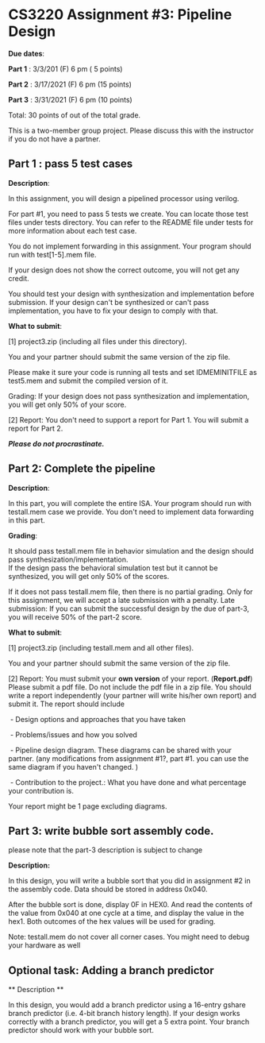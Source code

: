 # CS3220 Assignment #3: Pipeline Design 

**Due dates**: 

**Part 1**  : 3/3/201 (F) 6 pm  ( 5 points)

**Part 2** : 3/17/2021 (F) 6 pm  (15 points)

**Part 3** : 3/31/2021 (F) 6 pm  (10 points)

Total:  30 points of out of the total grade. 


This is a two-member group project. Please discuss this with the instructor if you do not have a partner. 

## Part 1 : pass 5 test cases 


**Description**:

In this assignment, you will design a pipelined processor using verilog. 

For part #1, you need to pass 5 tests we create. You can locate those test files under tests directory. You can refer to the README file under tests for more information about each test case. 

You do not implement forwarding in this assignment. Your program should run with test[1-5].mem file.  

If your design does not show the correct outcome, you will not get any credit. 

You should test your design with synthesization and implementation before submission. If your design can't be synthesized or can't pass implementation, 
you have to fix your design to comply with that. 
 

**What to submit**:

[1] project3.zip (including all files under this directory).

You and your partner should submit the same version of the zip file.

 Please make it sure your code is running all tests and set IDMEMINITFILE as test5.mem and submit the compiled version of  it. 

 Grading: 
 If your design does not pass synthesization and implementation, you will get only 50% of your score. 
 

[2] Report: You don't need to support a report for Part 1. You will submit a report for Part 2. 

 

***Please do not procrastinate.*** 



## Part 2: Complete the pipeline  

**Description**: 

In this part, you will complete the entire ISA. Your program should run with testall.mem case we provide. You don't need to implement data forwarding in this part.




**Grading**:

It should pass testall.mem file in behavior simulation and the design should pass synthesization/implementation.  
If the design pass the behavioral simulation test but it cannot be synthesized, you will get only 50% of the scores. 

If it does not pass testall.mem file, then there is no partial grading. Only for this assignment, we will accept a late submission with a penalty. 
Late submission: If you can submit the successful design  by the due of part-3, you will receive 50% of the part-2 score. 



 

**What to submit**:

[1] project3.zip (including testall.mem and all other files).

You and your partner should submit the same version of the zip file.


[2] Report: You must submit your **own version** of your report. (**Report.pdf**) Please submit a pdf file. Do not include the pdf file in a zip file. You should write a report independently (your partner will write his/her own report) and submit it. The report should include

​     \- Design options and approaches that you have taken

​     \- Problems/issues and how you solved

​     \- Pipeline design diagram. These diagrams can be shared with your partner. (any modifications from assignment #1?, part #1. you can use the same diagram if you haven't changed. ) 

​     \- Contribution to the project.: What you have done and what percentage your contribution is.

Your report might be 1 page excluding diagrams.



## Part 3:  write bubble sort assembly code. 

please note that the part-3 description is subject to change

**Description:** 

In this design, you will write a bubble sort that you did in assignment #2 in the assembly code. 
Data should be stored in address 0x040.  

After the bubble sort is done, display 0F in HEX0. And read the contents of the value from 0x040 at one cycle at a time, and display the value in the hex1. Both outcomes of the hex values will be used for grading. 


Note: 
testall.mem do not cover all corner cases. You might need to debug your hardware as well 

## Optional task: Adding a branch predictor 

** Description ** 

In this design, you would add a branch predictor using a 16-entry gshare branch predictor (i.e. 4-bit branch history length). 
If your design works correctly with a branch predictor, you will get a 5 extra point. Your branch predictor should work with your bubble sort. 
